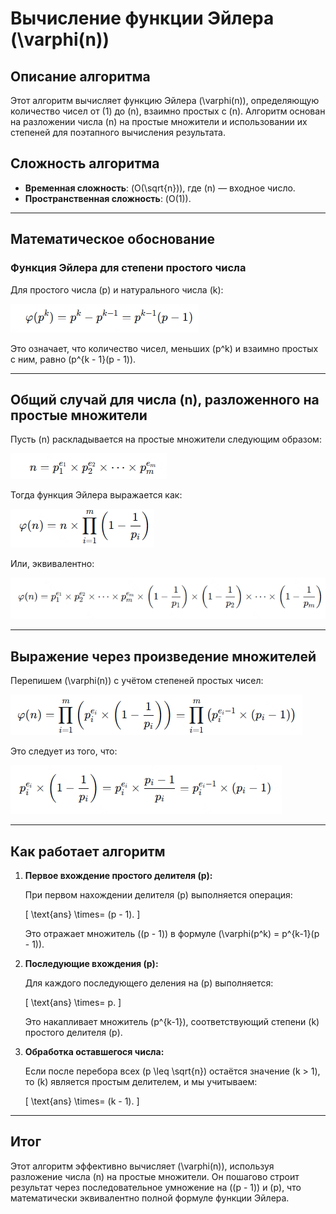 # Вычисление функции Эйлера \(\varphi(n)\)

## Описание алгоритма

Этот алгоритм вычисляет функцию Эйлера \(\varphi(n)\), определяющую количество чисел от \(1\) до \(n\), взаимно простых с \(n\). Алгоритм основан на разложении числа \(n\) на простые множители и использовании их степеней для поэтапного вычисления результата.

## Сложность алгоритма

- **Временная сложность**: \(O(\sqrt{n})\), где \(n\) — входное число.
- **Пространственная сложность**: \(O(1)\).

---

## Математическое обоснование

### Функция Эйлера для степени простого числа

Для простого числа \(p\) и натурального числа \(k\):

![F.1](image.png)


Это означает, что количество чисел, меньших \(p^k\) и взаимно простых с ним, равно \(p^{k - 1}(p - 1)\).

---

## Общий случай для числа \(n\), разложенного на простые множители

Пусть \(n\) раскладывается на простые множители следующим образом:

![F.2](image-1.png)

Тогда функция Эйлера выражается как:

![F.3](image-2.png)

Или, эквивалентно:

![F.4](image-3.png)

---

## Выражение через произведение множителей

Перепишем \(\varphi(n)\) с учётом степеней простых чисел:

![F.5](image-4.png)

Это следует из того, что:

![F.6](image-5.png)

---

## Как работает алгоритм

1. **Первое вхождение простого делителя \(p\):**

   При первом нахождении делителя \(p\) выполняется операция:

   \[
   \text{ans} \times= (p - 1).
   \]

   Это отражает множитель \((p - 1)\) в формуле \(\varphi(p^k) = p^{k-1}(p - 1)\).

2. **Последующие вхождения \(p\):**

   Для каждого последующего деления на \(p\) выполняется:

   \[
   \text{ans} \times= p.
   \]

   Это накапливает множитель \(p^{k-1}\), соответствующий степени \(k\) простого делителя \(p\).

3. **Обработка оставшегося числа:**

   Если после перебора всех \(p \leq \sqrt{n}\) остаётся значение \(k > 1\), то \(k\) является простым делителем, и мы учитываем:

   \[
   \text{ans} \times= (k - 1).
   \]

---

## Итог

Этот алгоритм эффективно вычисляет \(\varphi(n)\), используя разложение числа \(n\) на простые множители. Он пошагово строит результат через последовательное умножение на \((p - 1)\) и \(p\), что математически эквивалентно полной формуле функции Эйлера.